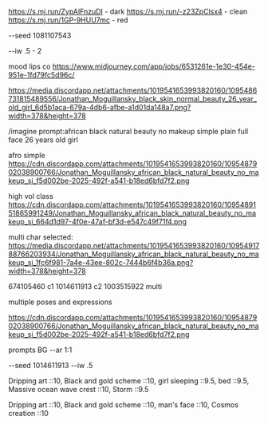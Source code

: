 https://s.mj.run/ZypAlFnzuDI - dark
https://s.mj.run/-z23ZpClsx4  - clean
https://s.mj.run/1GP-9HUU7mc  - red

--seed 1081107543


--iw .5 - 2 


mood
lips co
https://www.midjourney.com/app/jobs/6531261e-1e30-454e-951e-1fd79fc5d96c/





<!-- 
https://cdn.discordapp.com/ephemeral-attachments/1092492867185950852/1095420269218254930/Jonathan_Moguillansky_dark_raven_hair_woman_26_years_old_no_mak_0a3c9341-80b0-4bab-86b7-74bfc6a30594.png


https://cdn.discordapp.com/attachments/1019541653993820160/1095420869976793289/Jonathan_Moguillansky_portrait_of_a_woman_with_long_hair_in_the_19cf216e-66be-4cda-840c-77ceefaf1025.png

--seed 453365155 --iw .5 
2  -->


https://media.discordapp.net/attachments/1019541653993820160/1095486731815489556/Jonathan_Moguillansky_black_skin_normal_beauty_26_year_old_girl_6d5b1aca-679a-4db6-afbe-a1d01da148a7.png?width=378&height=378



/imagine prompt:african black natural beauty no makeup simple plain full face 26 years old girl


afro simple
https://cdn.discordapp.com/attachments/1019541653993820160/1095487902038900766/Jonathan_Moguillansky_african_black_natural_beauty_no_makeup_si_f5d002be-2025-492f-a541-b18ed6bfd7f2.png

high vol class
https://cdn.discordapp.com/attachments/1019541653993820160/1095489151865991249/Jonathan_Moguillansky_african_black_natural_beauty_no_makeup_si_664d1d97-4f0e-47af-bf3d-e547c49f71f4.png

multi char selected:
https://media.discordapp.net/attachments/1019541653993820160/1095491788766203934/Jonathan_Moguillansky_african_black_natural_beauty_no_makeup_si_1fc6f981-7a4e-43ee-802c-7444b6f4b36a.png?width=378&height=378



674105460 c1
1014611913 c2
1003515922 multi


multiple poses and expressions

https://cdn.discordapp.com/attachments/1019541653993820160/1095487902038900766/Jonathan_Moguillansky_african_black_natural_beauty_no_makeup_si_f5d002be-2025-492f-a541-b18ed6bfd7f2.png


prompts
BG
--ar 1:1

--seed 1014611913 --iw .5

Dripping art ::10, Black and gold scheme ::10, girl sleeping ::9.5, bed ::9.5, Massive ocean wave crest ::10, Storm ::9.5

Dripping art ::10, Black and gold scheme ::10, man's face ::10, Cosmos creation ::10